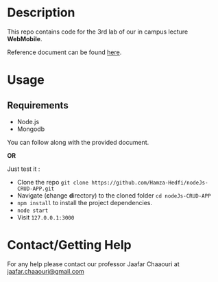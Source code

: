 # Description
This repo contains code for the 3rd lab of our in campus lecture **WebMobile**.

Reference document can be found [here](https://docs.google.com/viewer?a=v&pid=forums&srcid=MTM5ODEwMTIzODk1MDkzMTkyNDMBMDEyMjE3MjI2MzM3MTAzOTc3NTkBMnd5TlB3WHRHZ0FKATAuMQEBdjI&authuser=0).



# Usage
## Requirements 
- Node.js
- Mongodb

You can follow along with the provided document.

**OR**

Just test it : 
- Clone the repo `git clone https://github.com/Hamza-Hedfi/nodeJs-CRUD-APP.git`
- Navigate (**c**hange **d**irectory) to the cloned folder `cd nodeJs-CRUD-APP`
- `npm install` to install the project dependencies.
- `node start`
- Visit `127.0.0.1:3000`

# Contact/Getting Help
For any help please contact our professor Jaafar Chaaouri at <jaafar.chaaouri@gmail.com>